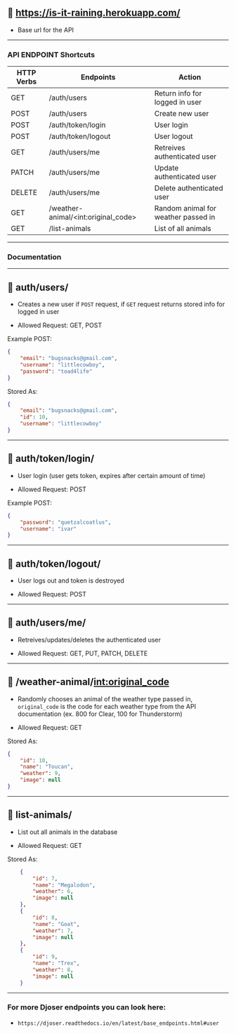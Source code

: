 ## 🐌  https://is-it-raining.herokuapp.com/

- Base url for the API

___
### API ENDPOINT Shortcuts

| HTTP Verbs | Endpoints                             | Action                                     |
| ---------- | ------------------------------------  | ------------------------------------------ |
| GET        | /auth/users                           | Return info for logged in user             |
| POST       | /auth/users                           | Create new user                            |
| POST       | /auth/token/login                     | User login                                 |
| POST       | /auth/token/logout                    | User logout                                |
| GET        | /auth/users/me                        | Retreives authenticated user               |
| PATCH      | /auth/users/me                        | Update authenticated user                  |
| DELETE     | /auth/users/me                        | Delete authenticated user                  |
| GET        | /weather-animal/\<int:original_code\> | Random animal for weather passed in        |
| GET        | /list-animals                         | List of all animals                        |

___

### Documentation
___

## 🐝   auth/users/

- Creates a new user if `POST` request, if `GET` request returns stored info for logged in user

- Allowed Request: GET, POST


Example POST:
```json
{
    "email": "bugsnacks@gmail.com",
	"username": "littlecowboy",
	"password": "toad4life"
}
```
Stored As:
```json
{
    "email": "bugsnacks@gmail.com",
    "id": 10,
    "username": "littlecowboy"
}
```
___

## 🌸   auth/token/login/

- User login (user gets token, expires after certain amount of time)

- Allowed Request: POST


Example POST:
```json
{
    "password": "quetzalcoatlus",
    "username": "ivar"
}
```

___

## 🐓   auth/token/logout/

- User logs out and token is destroyed

- Allowed Request: POST

___

## 🦆  auth/users/me/

- Retreives/updates/deletes the authenticated user

- Allowed Request: GET, PUT, PATCH, DELETE

___

## 🦈   /weather-animal/<int:original_code>

- Randomly chooses an animal of the weather type passed in, `original_code` is the code for each weather type from the API documentation (ex. 800 for Clear, 100 for Thunderstorm)

- Allowed Request: GET


Stored As:
```json
{
	"id": 10,
	"name": "Toucan",
	"weather": 9,
	"image": null
}
```
___

## 🐆   list-animals/

- List out all animals in the database

- Allowed Request: GET


Stored As:
```json
	{
		"id": 7,
		"name": "Megalodon",
		"weather": 6,
		"image": null
	},
	{
		"id": 8,
		"name": "Goat",
		"weather": 7,
		"image": null
	},
	{
		"id": 9,
		"name": "Trex",
		"weather": 8,
		"image": null
	}
```
___



### For more Djoser endpoints you can look here:
- `https://djoser.readthedocs.io/en/latest/base_endpoints.html#user`
